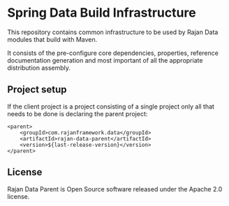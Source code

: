 # Spring Data Build Infrastructure

This repository contains common infrastructure to be used by Rajan Data modules that build with Maven.

It consists of the pre-configure core dependencies, properties, reference documentation generation and most important of 
all the appropriate distribution assembly.

## Project setup

If the client project is a project consisting of a single project only all that needs to be done is declaring the parent
project:

```
<parent>
	<groupId>com.rajanframework.data</groupId>
	<artifactId>rajan-data-parent</artifactId>
	<version>${last-release-version}</version>
</parent>
```


## License

Rajan Data Parent is Open Source software released under the Apache 2.0 license.
